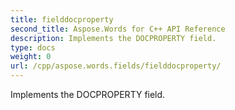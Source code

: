 ```yaml
---
title: fielddocproperty
second_title: Aspose.Words for C++ API Reference
description: Implements the DOCPROPERTY field. 
type: docs
weight: 0
url: /cpp/aspose.words.fields/fielddocproperty/
---
```


Implements the DOCPROPERTY field. 

